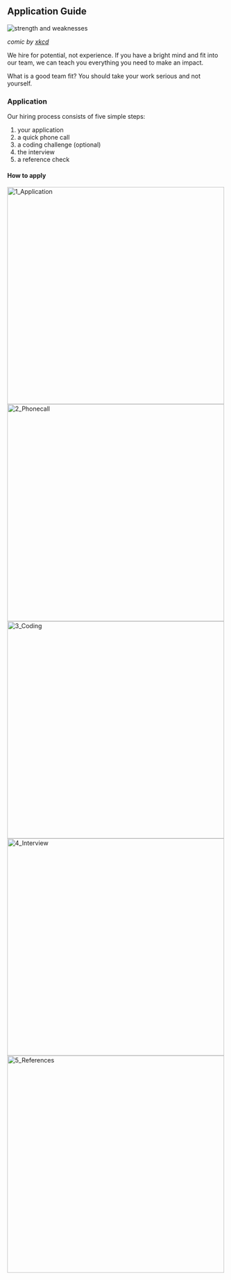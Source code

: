 ## Application Guide

![strength and weaknesses](https://imgs.xkcd.com/comics/strengths_and_weaknesses.png)

_comic by [xkcd](https://xkcd.com/1545/)_

We hire for potential, not experience. If you have a bright mind and fit into our team,
we can teach you everything you need to make an impact.

What is a good team fit? You should take your work serious and not yourself.

### Application

Our hiring process consists of five simple steps:

1.  your application
2.  a quick phone call
3.  a coding challenge (optional)
4.  the interview
5.  a reference check

#### How to apply

<img width="500" alt="1_Application" src="https://user-images.githubusercontent.com/627183/159882293-b333154a-85ec-4c60-a94a-bdc82b5994b7.png">
<br/>
<img width="500" alt="2_Phonecall" src="https://user-images.githubusercontent.com/627183/159882625-139f3b22-3ac0-41d4-bc44-41927257e4d4.png">
<br/>
<img width="500" alt="3_Coding" src="https://user-images.githubusercontent.com/627183/159882831-f8d349cb-3cad-4387-a6d8-4b528dbc1379.png">
<br/>
<img width="500" alt="4_Interview" src="https://user-images.githubusercontent.com/627183/159882843-71e1a561-c454-41a7-b55e-9abe70d2e948.png">
<br/>
<img width="500" alt="5_References" src="https://user-images.githubusercontent.com/627183/159882860-490b124f-55ff-4faa-808d-612fbb464ae0.png">
